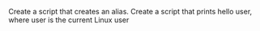 Create a script that creates an alias.
Create a script that prints hello user, where user is the current Linux user
